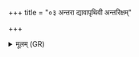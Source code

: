 +++
title = "०३ अन्तरा द्यावापृथिवी अन्तरिक्षम्"

+++
<details><summary>मूलम् (GR)</summary>

अन्तरा द्यावापृथिवी  
अन्तरिक्षम् इदं महत् ।  
तत्रामृतस्येशानं  
कुष्ठं देवा अबध्नत ॥
</details>